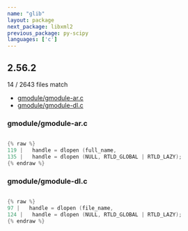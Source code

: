 ```yaml
---
name: "glib"
layout: package
next_package: libxml2
previous_package: py-scipy
languages: ['c']
---
```

## 2.56.2
14 / 2643 files match

 - [gmodule/gmodule-ar.c](#gmodulegmodule-arc)
 - [gmodule/gmodule-dl.c](#gmodulegmodule-dlc)

### gmodule/gmodule-ar.c

```c

{% raw %}
119 |   handle = dlopen (full_name, 
135 |   handle = dlopen (NULL, RTLD_GLOBAL | RTLD_LAZY);
{% endraw %}

```
### gmodule/gmodule-dl.c

```c

{% raw %}
97 |   handle = dlopen (file_name,
124 |   handle = dlopen (NULL, RTLD_GLOBAL | RTLD_LAZY);
{% endraw %}

```